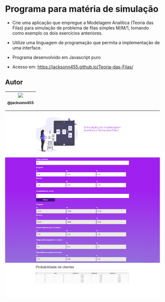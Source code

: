 Programa para matéria de simulação
===============================================

- Crie uma aplicação que empregue a Modelagem Analítica (Teoria das Filas) para
simulação de problema de filas simples M/M/1, tomando como exemplo os dois
exercícios anteriores.
- Utilize uma linguagem de programação que permita a implementação de uma interface.
- Programa desenvolvido em Javascript puro

- Acesso em: https://jacksonn455.github.io/Teoria-das-Filas/

## Autor

 | [<img src="https://avatars1.githubusercontent.com/u/46221221?s=460&u=0d161e390cdad66e925f3d52cece6c3e65a23eb2&v=4" width=115><br><sub>@jacksonn455</sub>](https://github.com/jacksonn455) |
  | :---: |

--------------------
 ![](https://github.com/jacksonn455/Teoria-das-Filas/blob/master/img1.png)
